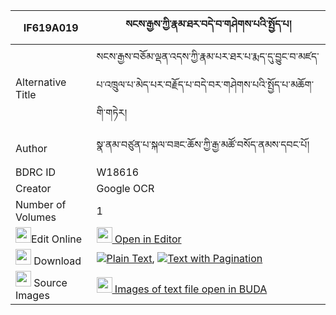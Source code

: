 |IF619A019|སངས་རྒྱས་ཀྱི་རྣམ་ཐར་བདེ་བ་གཤེགས་པའི་སྤྱོད་པ། 
| --- | --- 
|Alternative Title |སངས་རྒྱས་བཅོམ་ལྡན་འདས་ཀྱི་རྣམ་པར་ཐར་པ་རྨད་དུ་བྱུང་བ་མཛད་པ་འཁྲུལ་པ་མེད་པར་བརྗོད་པ་བདེ་བར་གཤེགས་པའི་སྤྱོད་པ་མཆོག་གི་གཏེར།
|Author| སྣ་ནམ་བཙུན་པ་སྐལ་བཟང་ཆོས་ཀྱི་རྒྱ་མཚོ་བསོད་ནམས་དབང་པོ།
|BDRC ID | W18616
|Creator | Google OCR
|Number of Volumes| 1
|<img width="25" src="https://img.icons8.com/color/25/000000/edit-property.png">Edit Online| [<img width="25" src="https://avatars.githubusercontent.com/u/45091458?s=200&v=4"> Open in Editor](http://editor.openpecha.org/IF619A019)
|<img width="25" src="https://img.icons8.com/fluent/48/000000/download-2.png"/>  Download | [![](https://img.icons8.com/color/20/000000/txt.png)Plain Text](https://github.com/Openpecha/IF619A019/releases/download/v1/sangye_kyi_namtar_dewa_shekpa__plain_IF619A019.zip), [![](https://img.icons8.com/color/20/000000/txt.png)Text with Pagination](https://github.com/Openpecha/IF619A019/releases/download/v1/sangye_kyi_namtar_dewa_shekpa__pages_IF619A019.zip)
|<img width="25" src="https://img.icons8.com/plasticine/100/000000/pictures-folder.png"/>  Source Images | [<img width="25" src="https://library.bdrc.io/icons/BUDA-small.svg"> Images of text file open in BUDA](https://library.bdrc.io/show/bdr:W18616)